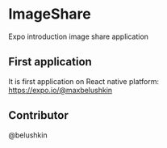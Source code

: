 # ImageShare
Expo introduction image share application

## First application
It is first application on React native platform: https://expo.io/@maxbelushkin

## Contributor
@belushkin

